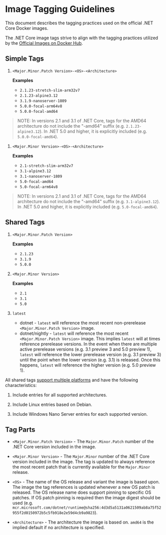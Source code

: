 # Image Tagging Guidelines

This document describes the tagging practices used on the official .NET Core Docker images.

The .NET Core image tags strive to align with the tagging practices utilized by the [Official Images on Docker Hub](https://hub.docker.com/search?q=&type=image&image_filter=official).

## Simple Tags

1. `<Major.Minor.Patch Version>-<OS>-<Architecture>`

    **Examples**

    * `2.1.23-stretch-slim-arm32v7`
    * `2.1.23-alpine3.12`
    * `3.1.9-nanoserver-1809`
    * `5.0.0-focal-arm64v8`
    * `5.0.0-focal-amd64`

> NOTE: In versions 2.1 and 3.1 of .NET Core, tags for the AMD64 architecture do not include the "-amd64" suffix (e.g. `2.1.23-alpine3.12`). In .NET 5.0 and higher, it is explicitly included (e.g. `5.0.0-focal-amd64`).

1. `<Major.Minor Version>-<OS>-<Architecture>`

    **Examples**

    * `2.1-stretch-slim-arm32v7`
    * `3.1-alpine3.12`
    * `3.1-nanoserver-1809`
    * `5.0-focal-amd64`
    * `5.0-focal-arm64v8`

> NOTE: In versions 2.1 and 3.1 of .NET Core, tags for the AMD64 architecture do not include the "-amd64" suffix (e.g. `3.1-alpine3.12`). In .NET 5.0 and higher, it is explicitly included (e.g. `5.0-focal-amd64`).

## Shared Tags

1. `<Major.Minor.Patch Version>`

    **Examples**

    * `2.1.23`
    * `3.1.9`
    * `5.0.0`

1. `<Major.Minor Version>`

    **Examples**

    * `2.1`
    * `3.1`
    * `5.0`

1. `latest`

    * dotnet - `latest` will reference the most recent non-prerelease `<Major.Minor.Patch Version>` image.
    * dotnet/nightly - `latest` will reference the most recent `<Major.Minor.Patch Version>` image.  This implies `latest` will at times reference prerelease versions.  In the event when there are multiple active prerelease versions (e.g. 3.1 preview 3 and 5.0 preview 1), `latest` will reference the lower prerelease version (e.g. 3.1 preview 3) until the point when the lower version (e.g. 3.1) is released.  Once this happens, `latest` will reference the higher version (e.g. 5.0 preview 1).

All shared tags [support multiple platforms](https://blog.docker.com/2017/09/docker-official-images-now-multi-platform/) and have the following characteristics:

1. Include entries for all supported architectures.

1. Include Linux entries based on Debian.

1. Include Windows Nano Server entries for each supported version.

## Tag Parts

* `<Major.Minor.Patch Version>` - The `Major.Minor.Patch` number of the .NET Core version included in the image.

* `<Major.Minor Version>` - The `Major.Minor` number of the .NET Core version included in the image.  The tag is updated to always reference the most recent patch that is currently available for the `Major.Minor` release.

* `<OS>` - The name of the OS release and variant the image is based upon.  The image the tag references is updated whenever a new OS patch is released.  The OS release name does support pinning to specific OS patches.  If OS patch pinning is required then the image digest should be used (e.g. `mcr.microsoft.com/dotnet/runtime@sha256:4d3d5a5131a0621509ab8a75f52955f2d0150972b5c5fb918e2e59d4cb9a9823`).

* `<Architecture>` - The architecture the image is based on.  `amd64` is the implied default if no architecture is specified.
